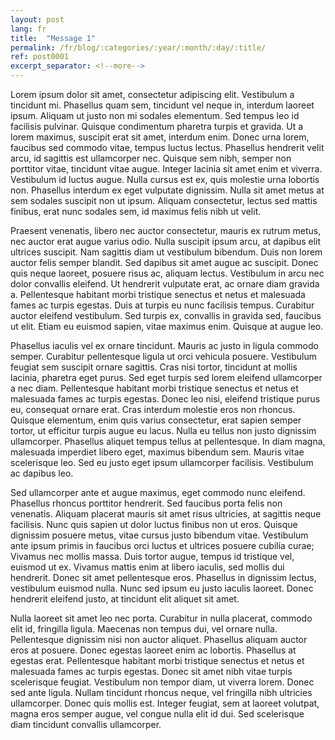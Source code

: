 ```yaml
---
layout: post
lang: fr
title:  "Message 1"
permalink: /fr/blog/:categories/:year/:month/:day/:title/
ref: post0001
excerpt_separator: <!--more-->
---
```


Lorem ipsum dolor sit amet, consectetur adipiscing elit. Vestibulum a tincidunt mi. Phasellus quam sem, tincidunt vel neque in, interdum laoreet ipsum. Aliquam ut justo non mi sodales elementum. Sed tempus leo id facilisis pulvinar.<!--more--> Quisque condimentum pharetra turpis et gravida. Ut a lorem maximus, suscipit erat sit amet, interdum enim. Donec urna lorem, faucibus sed commodo vitae, tempus luctus lectus. Phasellus hendrerit velit arcu, id sagittis est ullamcorper nec. Quisque sem nibh, semper non porttitor vitae, tincidunt vitae augue. Integer lacinia sit amet enim et viverra. Vestibulum id luctus augue. Nulla cursus est ex, quis molestie urna lobortis non. Phasellus interdum ex eget vulputate dignissim. Nulla sit amet metus at sem sodales suscipit non ut ipsum. Aliquam consectetur, lectus sed mattis finibus, erat nunc sodales sem, id maximus felis nibh ut velit.

Praesent venenatis, libero nec auctor consectetur, mauris ex rutrum metus, nec auctor erat augue varius odio. Nulla suscipit ipsum arcu, at dapibus elit ultrices suscipit. Nam sagittis diam ut vestibulum bibendum. Duis non lorem auctor felis semper blandit. Sed dapibus sit amet augue ac suscipit. Donec quis neque laoreet, posuere risus ac, aliquam lectus. Vestibulum in arcu nec dolor convallis eleifend. Ut hendrerit vulputate erat, ac ornare diam gravida a. Pellentesque habitant morbi tristique senectus et netus et malesuada fames ac turpis egestas. Duis at turpis eu nunc facilisis tempus. Curabitur auctor eleifend vestibulum. Sed turpis ex, convallis in gravida sed, faucibus ut elit. Etiam eu euismod sapien, vitae maximus enim. Quisque at augue leo.

Phasellus iaculis vel ex ornare tincidunt. Mauris ac justo in ligula commodo semper. Curabitur pellentesque ligula ut orci vehicula posuere. Vestibulum feugiat sem suscipit ornare sagittis. Cras nisi tortor, tincidunt at mollis lacinia, pharetra eget purus. Sed eget turpis sed lorem eleifend ullamcorper a nec diam. Pellentesque habitant morbi tristique senectus et netus et malesuada fames ac turpis egestas. Donec leo nisi, eleifend tristique purus eu, consequat ornare erat. Cras interdum molestie eros non rhoncus. Quisque elementum, enim quis varius consectetur, erat sapien semper tortor, ut efficitur turpis augue eu lacus. Nulla eu tellus non justo dignissim ullamcorper. Phasellus aliquet tempus tellus at pellentesque. In diam magna, malesuada imperdiet libero eget, maximus bibendum sem. Mauris vitae scelerisque leo. Sed eu justo eget ipsum ullamcorper facilisis. Vestibulum ac dapibus leo.

Sed ullamcorper ante et augue maximus, eget commodo nunc eleifend. Phasellus rhoncus porttitor hendrerit. Sed faucibus porta felis non venenatis. Aliquam placerat mauris sit amet risus ultricies, at sagittis neque facilisis. Nunc quis sapien ut dolor luctus finibus non ut eros. Quisque dignissim posuere metus, vitae cursus justo bibendum vitae. Vestibulum ante ipsum primis in faucibus orci luctus et ultrices posuere cubilia curae; Vivamus nec mollis massa. Duis tortor augue, tempus id tristique vel, euismod ut ex. Vivamus mattis enim at libero iaculis, sed mollis dui hendrerit. Donec sit amet pellentesque eros. Phasellus in dignissim lectus, vestibulum euismod nulla. Nunc sed ipsum eu justo iaculis laoreet. Donec hendrerit eleifend justo, at tincidunt elit aliquet sit amet.

Nulla laoreet sit amet leo nec porta. Curabitur in nulla placerat, commodo elit id, fringilla ligula. Maecenas non tempus dui, vel ornare nulla. Pellentesque dignissim nisi non auctor aliquet. Phasellus aliquam auctor eros at posuere. Donec egestas laoreet enim ac lobortis. Phasellus at egestas erat. Pellentesque habitant morbi tristique senectus et netus et malesuada fames ac turpis egestas. Donec sit amet nibh vitae turpis scelerisque feugiat. Vestibulum non tempor diam, ut viverra lorem. Donec sed ante ligula. Nullam tincidunt rhoncus neque, vel fringilla nibh ultricies ullamcorper. Donec quis mollis est. Integer feugiat, sem at laoreet volutpat, magna eros semper augue, vel congue nulla elit id dui. Sed scelerisque diam tincidunt convallis ullamcorper.